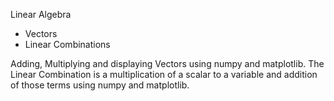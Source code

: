 Linear Algebra
  - Vectors
  - Linear Combinations

Adding, Multiplying and displaying Vectors using numpy and matplotlib.
The Linear Combination is a multiplication of a scalar to a variable and addition of those terms using numpy and matplotlib.
